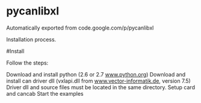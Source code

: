 # pycanlibxl
Automatically exported from code.google.com/p/pycanlibxl

Installation process.

#Install

Follow the steps:

Download and install python (2.6 or 2.7 www.python.org)
Download and install can driver dll (vxlapi.dll from www.vector-informatik.de, version 7.5)
Driver dll and source files must be located in the same directory.
Setup card and cancab
Start the examples
